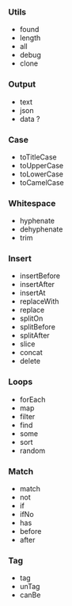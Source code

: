 ### Utils
* found
* length
* all
* debug
* clone
  
### Output
* text
* json
* data ?

### Case
* toTitleCase
* toUpperCase
* toLowerCase
* toCamelCase

### Whitespace
* hyphenate
* dehyphenate
* trim
  
### Insert
* insertBefore
* insertAfter
* insertAt
* replaceWith
* replace
* splitOn
* splitBefore
* splitAfter
* slice
* concat
* delete

### Loops
* forEach
* map
* filter
* find
* some
* sort
* random


### Match
* match
* not
* if
* ifNo
* has
* before
* after

### Tag
* tag
* unTag
* canBe